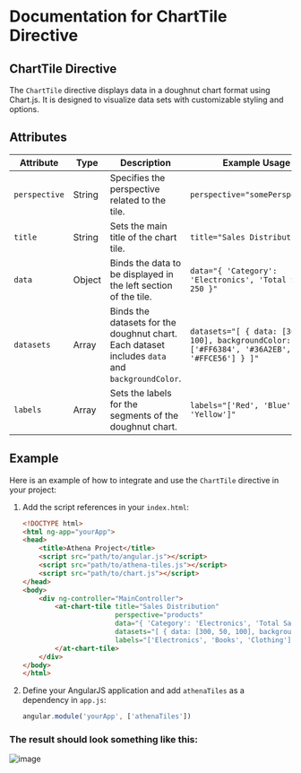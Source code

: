 # Documentation for ChartTile Directive

## ChartTile Directive

The `ChartTile` directive displays data in a doughnut chart format using Chart.js. It is designed to visualize data sets with customizable styling and options.

## Attributes
| Attribute   | Type           | Description                                                                                    | Example Usage                                             |
|-------------|----------------|-------------------------------------------------------------------------------------------------|-----------------------------------------------------------|
| `perspective`| String        | Specifies the perspective related to the tile.                                                 | `perspective="somePerspective"`                            |
| `title`      | String        | Sets the main title of the chart tile.                                                         | `title="Sales Distribution"`                               |
| `data`       | Object        | Binds the data to be displayed in the left section of the tile.                                | `data="{ 'Category': 'Electronics', 'Total Sales': 250 }"` |
| `datasets`   | Array         | Binds the datasets for the doughnut chart. Each dataset includes `data` and `backgroundColor`. | `datasets="[ { data: [300, 50, 100], backgroundColor: ['#FF6384', '#36A2EB', '#FFCE56'] } ]"`                            |
| `labels`     | Array         | Sets the labels for the segments of the doughnut chart.                                        | `labels="['Red', 'Blue', 'Yellow']"`                       |

## Example

Here is an example of how to integrate and use the `ChartTile` directive in your project:

1. Add the script references in your `index.html`:

    ```html
    <!DOCTYPE html>
    <html ng-app="yourApp">
    <head>
        <title>Athena Project</title>
        <script src="path/to/angular.js"></script>
        <script src="path/to/athena-tiles.js"></script>
        <script src="path/to/chart.js"></script>
    </head>
    <body>
        <div ng-controller="MainController">
            <at-chart-tile title="Sales Distribution"
                           perspective="products"
                           data="{ 'Category': 'Electronics', 'Total Sales': 250 }"
                           datasets="[ { data: [300, 50, 100], backgroundColor: ['#FF6384', '#36A2EB', '#FFCE56'] } ]"
                           labels="['Electronics', 'Books', 'Clothing']">
            </at-chart-tile>
        </div>
    </body>
    </html>
    ```

2. Define your AngularJS application and add `athenaTiles` as a dependency in `app.js`:

    ```javascript
    angular.module('yourApp', ['athenaTiles'])
    ```

### The result should look something like this:
![image](https://github.com/user-attachments/assets/12d94132-b178-4f37-b290-42d6dd61edd7)
